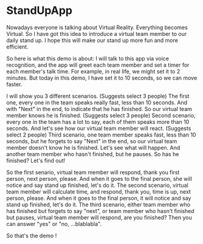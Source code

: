 # StandUpApp

Nowadays everyone is talking about Virtual Reality. Everything becomes Virtual. So I have got this idea to introduce a virtual team member to our daily stand up. I hope this will make our stand up more fun and more efficient.

So here is what this demo is about: I will talk to this app via voice recognition, and the app will greet each team member and set a timer for each member's talk time. 
For example, in real life, we might set it to 2 minutes. But today in this demo, I have set it to 10 seconds, so we can move faster.

I will show you 3 different scenarios. 
(Suggests select 3 people) The first one, every one in the team speaks really fast, less than 10 seconds. And with "Next" in the end, to indicate that he has finished. So our virtual team member knows he is finished. 
(Suggests select 3 people) Second scenario, every one in the team has a lot to say, each of them speaks more than 10 seconds. And let's see how our virtual team member will react. 
(Suggests select 2 people) Third scenario, one team member speaks fast, less than 10 seconds, but he forgets to say "Next" in the end, so our virtual team member doesn't know he is finished. Let's see what will happen. 
And another team member who hasn't finished, but he pauses. So has he finished? Let's find out! 

So the first senario, virtual team member will respond, thank you first person, next person, please. And when it goes to the final person, she will notice and say stand up finished, let's do it. 
The second scenario, virtual team member will calculate time, and respond, thank you, time is up, next person, please. And when it goes to the final person, it will notice and say stand up finished, let's do it. 
The third scenario, either team member who has finished but forgets to say "next", or team member who hasn't finished but pauses, virtual team member will respond, are you finished? Then you can answer "yes" or "no, ...blablabla".

So that's the demo !

